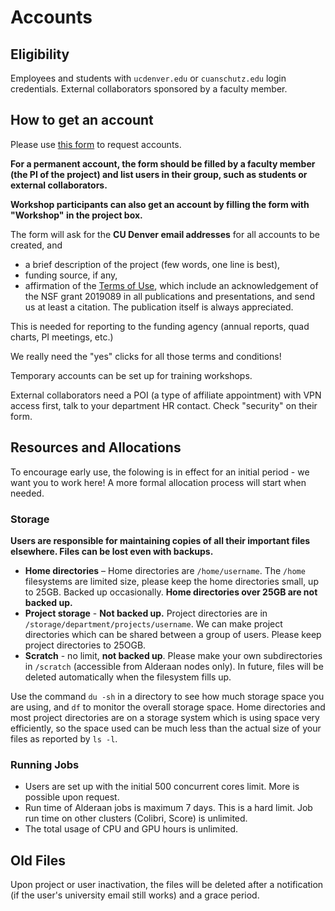 # Accounts
## Eligibility
Employees and students with `ucdenver.edu` or `cuanschutz.edu` login credentials. 
External collaborators sponsored by a faculty member.

## How to get an account

Please use [this form](https://forms.office.com/r/GQ9ef7ei4i) to request accounts. 

**For a permanent account, the form should be filled by a faculty member (the PI of the project) and list users in their group, such as students or external collaborators.**

**Workshop participants can also get an account by filling the form with "Workshop" in the project box.**

The form will ask for the **CU Denver email addresses** for all accounts to be created, and

* a brief description of the project (few words, one line is best),
* funding source, if any,
* affirmation of the [Terms of Use](../#terms-of-use), which include an acknowledgement of the NSF grant 2019089 in all publications and presentations, and send us at least a citation. The publication itself is always appreciated.

This is needed for reporting to the funding agency (annual reports, quad charts, PI meetings, etc.)

We really need the "yes" clicks for all those terms and conditions!

Temporary accounts can be set up for training workshops. 

External collaborators need a POI (a type of affiliate appointment) with VPN access first, talk to your department HR contact. Check "security" on their form.

## Resources and Allocations

To encourage early use, the folowing is in effect for an initial period - we want you to work here! A more formal allocation process will start when needed.

### Storage

**Users are responsible for maintaining copies of all their important files elsewhere. Files can be lost even with backups.**

* **Home directories** – Home directories are `/home/username`. The `/home` filesystems are limited size, please keep the home directories small, up to 25GB. Backed up occasionally. **Home directories over 25GB are not backed up.**
* **Project storage** -  **Not backed up.** Project directories are in  `/storage/department/projects/username`. We can make project directories which can be shared between a group of users. Please keep project directories to 25OGB.
* **Scratch** - no limit, **not backed up**. Please make your own subdirectories in `/scratch` (accessible from Alderaan nodes only). In future, files will be deleted automatically when the filesystem fills up.

Use the command `du -sh` in a directory to see how much storage space you are using, and `df` to monitor the overall storage space. Home directories and most project directories are on a storage system which is using space very efficiently, so the space used can be much less than the actual size of your files as reported by `ls -l`.

### Running Jobs

* Users are set up with the initial 500 concurrent cores limit. More is possible upon request.
* Run time of Alderaan jobs is maximum 7 days. This is a hard limit. Job run time on other clusters (Colibri, Score) is unlimited.
* The total usage of CPU and GPU hours is unlimited.


<!-- 

### Storage 

!Files with oldest access date may be purged automatically when the scratch space usage is over 80%.
 
* **Home directories** – Home directories are `/home/username`. Home directories up to 25GB are backed up occasionally. The default allocation is planned to be 25GB per user in future. 




The planned allocaton  in future are:

* **Small** - up to 30,000 Alderaan core hours, max 128 concurrent cores per user, standard storage. Automatic with an account.
* **Medium** - up to 150,000 Alderaan core hours, max 640 concurrent cores, additional storage.
* **Large** - larger than medium. 

Jobs are charged for the total reserved core time, whether used or not. 
Jobs on Alderaan GPU/high memory nodes are charged for all 64 cores on the node. 

-->

## Old Files
 
Upon project or user inactivation, the files will be deleted after a notification (if the user's university email still works) and a grace period. 


